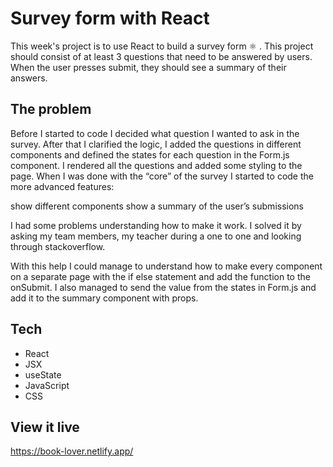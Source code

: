 # Survey form with React
This week's project is to use React to build a survey form ⚛ . This project should consist of at least 3 questions that need to be answered by users. When the user presses submit, they should see a summary of their answers.

## The problem
Before I started to code I decided what question I wanted to ask in the survey. After that I clarified the logic, I added  the questions in different components and defined the states for each question in the Form.js component. I rendered all the questions and added some styling to the page. When I was done with the “core” of the survey I started to code the more advanced features:  

show different components 
show a summary of the user’s submissions 

I had some problems understanding how to make it work. I solved it by asking my team members, my teacher during a one to one and looking through stackoverflow. 

With this help I could manage to understand how to make every component on a separate page with the if else statement and add the function to the onSubmit. I also managed to send the value from the states in Form.js and add it to the summary component with props.  

## Tech 
- React 
- JSX
- useState 
- JavaScript 
- CSS

## View it live
https://book-lover.netlify.app/

